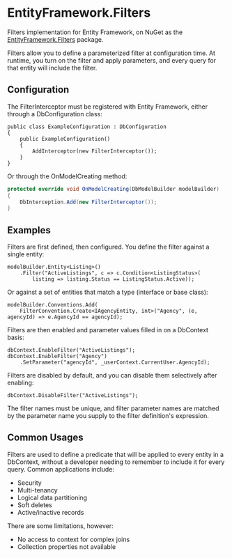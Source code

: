 EntityFramework.Filters
=======================

Filters implementation for Entity Framework, on NuGet as the [EntityFramework.Filters](https://www.nuget.org/packages/EntityFramework.Filters/) package.

Filters allow you to define a parameterized filter at configuration time. At runtime, you turn on the filter and apply parameters, and every query for that entity will include the filter.

Configuration
-----------------------
The FilterInterceptor must be registered with Entity Framework, either through a DbConfiguration class:
```chsarp
public class ExampleConfiguration : DbConfiguration
{
    public ExampleConfiguration()
    {
        AddInterceptor(new FilterInterceptor());
    }
}
```
Or through the OnModelCreating method:
```csharp
protected override void OnModelCreating(DbModelBuilder modelBuilder)
{
    DbInterception.Add(new FilterInterceptor());
}
```

Examples
-----------------------

Filters are first defined, then configured. You define the filter against a single entity:

```
modelBuilder.Entity<Listing>()
    .Filter("ActiveListings", c => c.Condition<ListingStatus>(
        listing => listing.Status == ListingStatus.Active));
```

Or against a set of entities that match a type (interface or base class):
        
```
modelBuilder.Conventions.Add(
    FilterConvention.Create<IAgencyEntity, int>("Agency", (e, agencyId) => e.AgencyId == agencyId);
```

Filters are then enabled and parameter values filled in on a DbContext basis:

```
dbContext.EnableFilter("ActiveListings");
dbContext.EnableFilter("Agency")
    .SetParameter("agencyId", _userContext.CurrentUser.AgencyId);
```

Filters are disabled by default, and you can disable them selectively after enabling:

```
dbContext.DisableFilter("ActiveListings");
```

The filter names must be unique, and filter parameter names are matched by the parameter name you supply to the filter definition's expression.

Common Usages
----------------------------

Filters are used to define a predicate that will be applied to every entity in a DbContext, without a developer needing to remember to include it for every query. Common applications include:

* Security
* Multi-tenancy
* Logical data partitioning
* Soft deletes
* Active/inactive records

There are some limitations, however:

* No access to context for complex joins
* Collection properties not available
